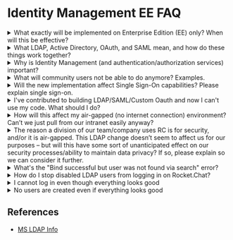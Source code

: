# Identity Management EE FAQ

<details>

<summary>What exactly will be implemented on Enterprise Edition (EE) only? When will this be effective?</summary>

Rocket.Chat launched a re-factored set of advanced LDAP features on September 28, 2021. The ability to connect to your LDAP server to sync user names and unique identifiers will remain in the Community Edition with existing social login features.

&#x20;Selected advanced LDAP features, including extended user attribute sync, group/team management, background sync, and SAML integration, will be implemented only in the Enterprise edition. This change will enable Rocket.Chat to support ongoing improvements to our suite of identity management solutions while continuing to make our primary LDAP directory synchronization codebase available for use and extension by the Rocket.Chat community.

To learn more, visit [identity-management-ee-vs-ce.md](../../setup-and-configure/advanced-workspace-management/identity-management-ee-vs-ce.md "mention").

</details>

<details>

<summary>What LDAP, Active Directory, OAuth, and SAML mean, and how do these things work together?</summary>

* **Directory service**\
  Directory service is a shared information infrastructure for locating, managing, administering, and organizing everyday items and network resources, including volumes, folders, files, printers, users, groups, devices, telephone numbers, and other objects.\
  E.g., Microsoft AD, NetIQ eDirectory, and Apache Directory.
* **LDAP**\
  Lightweight Directory Access Protocol is an open, vendor-neutral, industry-standard application protocol for accessing and maintaining distributed directory information services that allow sharing of information about users, systems, networks, services, and applications.
* **SAML**\
  Security Assertion Markup Language is an open standard for exchanging authentication and authorization data between parties, particularly between an identity provider and a service provider.
*   **OAuth**\
    Open Authorization is an open standard for access delegation, commonly used for Internet users to grant websites or applications access to their information on other websites without giving them the passwords.

    E.g. Google, Facebook, LinkedIn, and Twitter.
* **SSO**\
  Single sign-on is an authentication scheme allowing users to log in with a single ID and password to any related yet independent software systems.

</details>

<details>

<summary>Why is Identity Management (and authentication/authorization services) important?</summary>

Integrating with your organization’s user directory service is essential for always keeping your users’ access up to date. For example, when someone joins your organization, their Rocket user can be created automatically, and when they leave, their user can be promptly deactivated. The bigger the user count, the more significant it gets.

</details>

<details>

<summary>What will community users not be able to do anymore? Examples.</summary>

Community users can connect an LDAP service used by their organization to and sync user email, name, and username; use the fallback option and encrypted settings. Basic SAML sync options and Oauth for all providers (Apple, Dolphin, Drupal, Facebook, GitHub, GitHub, Enterprise, GitLab, Google, Linkedin, Meteor, Nextcloud, Tokenpass, Twitter, and WordPress) will continue available in Community Edition.

\
[View full functionalities](../../setup-and-configure/advanced-workspace-management/identity-management-ee-vs-ce.md)

</details>

<details>

<summary>Will the new implementation affect Single Sign-On capabilities? Please explain single sign-on.</summary>

Single Sign-On (SSO) is an authentication scheme allowing users to log in with a single ID and password to any related yet independent software systems. True single sign-on enables users to log in once and access services without re-entering authentication factors. This change will not impact workspaces that use social login capabilities (users sign on via Google, Linked In, etc.).

</details>

<details>

<summary>I've contributed to building LDAP/SAML/Custom Oauth and now I can't use my code. What should I do?</summary>

We are rewriting the LDAP feature to TypeScript and making improvements on top of it. Naturally, over time parts of the code will be changed. We recognize all portions of our platform had contributions from our community. For those who contributed to LDAP/SAML/Custom Oauth, we will ensure it will not negatively impact their operation. Please get in touch with @duda.nogueira on the open server.

</details>

<details>

<summary>How will this affect my air-gapped (no internet connection) environment? Can’t we just pull from our intranet easily anyway?</summary>

If the Rocket.Chat server is air-gapped but integrated with an internal LDAP server, so you must apply for an enterprise edition license to access the complete suite of advanced LDAP/SAML/Oauth features when you upgrade.

</details>

<details>

<summary>The reason a division of our team/company uses RC is for security, and/or it is air-gapped. This LDAP change doesn’t seem to affect us for our purposes – but will this have some sort of unanticipated effect on our security processes/ability to maintain data privacy? If so, please explain so we can consider it further.</summary>

No there will not be ancillary effects.

</details>

<details>

<summary>What's the "Bind successful but user was not found via search" error?</summary>

This error means the login attempt was successful, but a subsequent search for the user on the LDAP Server yielded no results. To disable this search, turn off the "Find user after login" setting.

</details>

<details>

<summary>How do I stop disabled LDAP users from logging in on Rocket.Chat?</summary>

Use the "Sync User Active State" setting under **Advanced Sync,** but it is not yet compatible with all LDAP Servers.

</details>

<details>

<summary>I cannot log in even though everything looks good</summary>

If you cannot log in without getting any error messages (the last thing in the log you see is Attempt to bind ), make sure the username of your LDAP account does not match any username of a local account. For example, if you created a local user with the username joe, then enable LDAP and try to log in with a username joe (who exists on your LDAP server), it will silently fail without any error message in your log simply saying username or password does not match. You can no longer log in by joe, your LDAP password, or your local password.

</details>

<details>

<summary>No users are created even if everything looks good</summary>

Every Rocket.Chat user has to have an email. So either the LDAP users need to have an email or you have to set a default domain using the setting "default domain".

</details>

## References

* [MS LDAP Info](https://msdn.microsoft.com/en-us/library/windows/desktop/aa746475\(v=vs.85\).aspx)
